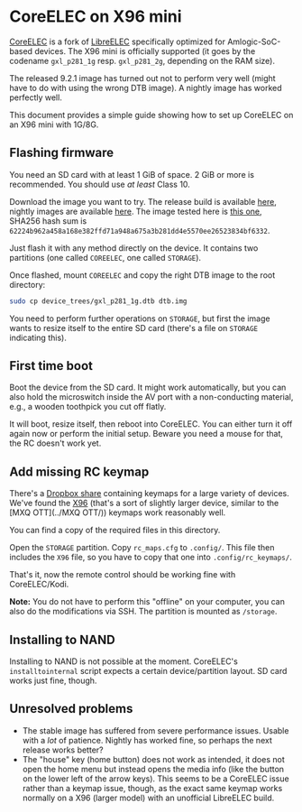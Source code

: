 # CoreELEC on X96 mini

[CoreELEC](https://coreelec.org/) is a fork of [LibreELEC](https://libreelec.tv/) specifically optimized for Amlogic-SoC-based devices. The X96 mini is officially supported (it goes by the codename `gxl_p281_1g` resp. `gxl_p281_2g`, depending on the RAM size).

The released 9.2.1 image has turned out not to perform very well (might have to do with using the wrong DTB image). A nightly image has worked perfectly well.

This document provides a simple guide showing how to set up CoreELEC on an X96 mini with 1G/8G.


## Flashing firmware

You need an SD card with at least 1 GiB of space. 2 GiB or more is recommended. You should use *at least* Class 10.

Download the image you want to try. The release build is available [here](https://coreelec.org/#download), nightly images are available [here](https://relkai.coreelec.org/). The image tested here is [this one](https://relkai.coreelec.org/CoreELEC-Amlogic.arm-9.2-nightly_20200408-Generic.img.gz), SHA256 hash sum is `62224b962a458a168e382ffd71a948a675a3b281dd4e5570ee26523834bf6332`.

Just flash it with any method directly on the device. It contains two partitions (one called `COREELEC`, one called `STORAGE`).

Once flashed, mount `COREELEC` and copy the right DTB image to the root directory:

```sh
sudo cp device_trees/gxl_p281_1g.dtb dtb.img
```

You need to perform further operations on `STORAGE`, but first the image wants to resize itself to the entire SD card (there's a file on `STORAGE` indicating this).


## First time boot

Boot the device from the SD card. It might work automatically, but you can also hold the microswitch inside the AV port with a non-conducting material, e.g., a wooden toothpick you cut off flatly.

It will boot, resize itself, then reboot into CoreELEC. You can either turn it off again now or perform the initial setup. Beware you need a mouse for that, the RC doesn't work yet.


## Add missing RC keymap

There's a [Dropbox share](https://www.dropbox.com/sh/w60gx2c66rpmb4e/AAAVeDersy7MJFCESRCAEGcVa?dl=0) containing keymaps for a large variety of devices. We've found the [X96](https://www.dropbox.com/sh/w60gx2c66rpmb4e/AAAVeDersy7MJFCESRCAEGcVa?dl=0&preview=X96.zip) (that's a sort of slightly larger device, similar to the [MXQ OTT](../MXQ OTT/)) keymaps work reasonably well.

You can find a copy of the required files in this directory.

Open the `STORAGE` partition. Copy `rc_maps.cfg` to `.config/`. This file then includes the `X96` file, so you have to copy that one into `.config/rc_keymaps/`.

That's it, now the remote control should be working fine with CoreELEC/Kodi.

**Note:** You do not have to perform this "offline" on your computer, you can also do the modifications via SSH. The partition is mounted as `/storage`.


## Installing to NAND

Installing to NAND is not possible at the moment. CoreELEC's `installtointernal` script expects a certain device/partition layout. SD card works just fine, though.


## Unresolved problems

- The stable image has suffered from severe performance issues. Usable with a *lot* of patience. Nightly has worked fine, so perhaps the next release works better?
- The "house" key (home button) does not work as intended, it does not open the home menu but instead opens the media info (like the button on the lower left of the arrow keys). This seems to be a CoreELEC issue rather than a keymap issue, though, as the exact same keymap works normally on a X96 (larger model) with an unofficial LibreELEC build.


